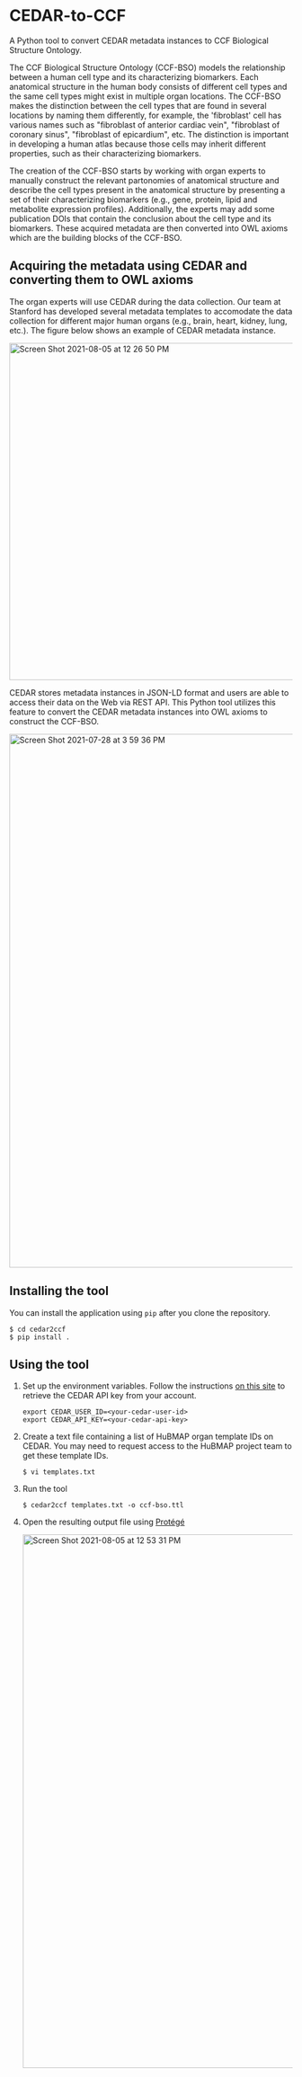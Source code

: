 # CEDAR-to-CCF

A Python tool to convert CEDAR metadata instances to CCF Biological Structure Ontology.

The CCF Biological Structure Ontology (CCF-BSO) models the relationship between a human cell type and its characterizing biomarkers. Each anatomical structure in the human body consists of different cell types and the same cell types might exist in multiple organ locations. The CCF-BSO makes the distinction between the cell types that are found in several locations by naming them differently, for example, the 'fibroblast' cell has various names such as "fibroblast of anterior cardiac vein", "fibroblast of coronary sinus", "fibroblast of epicardium", etc. The distinction is important in developing a human atlas because those cells may inherit different properties, such as their characterizing biomarkers.

The creation of the CCF-BSO starts by working with organ experts to manually construct the relevant partonomies of anatomical structure and describe the cell types present in the anatomical structure by presenting a set of their characterizing biomarkers (e.g., gene, protein, lipid and metabolite expression profiles). Additionally, the experts may add some publication DOIs that contain the conclusion about the cell type and its biomarkers. These acquired metadata are then converted into OWL axioms which are the building blocks of the CCF-BSO.

## Acquiring the metadata using CEDAR and converting them to OWL axioms

The organ experts will use CEDAR during the data collection. Our team at Stanford has developed several metadata templates to accomodate the data collection for different major human organs (e.g., brain, heart, kidney, lung, etc.). The figure below shows an example of CEDAR metadata instance.

<img width="600" alt="Screen Shot 2021-08-05 at 12 26 50 PM" src="https://user-images.githubusercontent.com/5062950/128409356-b12d953d-6001-4cbc-bc8b-86df4f9af984.png">

CEDAR stores metadata instances in JSON-LD format and users are able to access their data on the Web via REST API. This Python tool utilizes this feature to convert the CEDAR metadata instances into OWL axioms to construct the CCF-BSO.

<img width="950" alt="Screen Shot 2021-07-28 at 3 59 36 PM" src="https://user-images.githubusercontent.com/5062950/128410465-0a711e2f-3911-4639-9bdb-3996f1857c9b.png">

## Installing the tool

You can install the application using `pip` after you clone the repository.
```
$ cd cedar2ccf
$ pip install .
```

## Using the tool

1. Set up the environment variables. Follow the instructions [on this site](https://metadatacenter.github.io/cedar-manual/advanced_topics/b2_cedars_api/) to retrieve the CEDAR API key from your account.
   ```
   export CEDAR_USER_ID=<your-cedar-user-id>
   export CEDAR_API_KEY=<your-cedar-api-key>
   ```

2. Create a text file containing a list of HuBMAP organ template IDs on CEDAR. You may need to request access to the HuBMAP project team to get these template IDs.
   ```
   $ vi templates.txt 
   ```

3. Run the tool
   ```
   $ cedar2ccf templates.txt -o ccf-bso.ttl
   ```

4. Open the resulting output file using [Protégé](https://protege.stanford.edu/)

   <img width="950" alt="Screen Shot 2021-08-05 at 12 53 31 PM" src="https://user-images.githubusercontent.com/5062950/128412602-d0666515-a325-4d1e-b778-914e941bed36.png">
